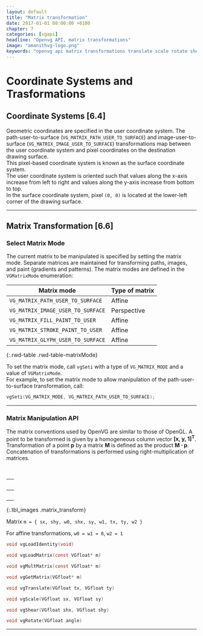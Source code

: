 ```yaml
---
layout: default
title: "Matrix transformation"
date: 2017-01-01 08:00:00 +0100
chapter: 7
categories: [vgapi]
headline: "Openvg API, matrix transformations"
image: "amanithvg-logo.png"
keywords: "openvg api matrix transformations translate scale rotate shear"
---
```


# Coordinate Systems and Trasformations

## Coordinate Systems [6.4]

Geometric coordinates are specified in the user coordinate system. The path-user-to-surface (`VG_MATRIX_PATH_USER_TO_SURFACE`)
and image-user-to-surface (`VG_MATRIX_IMAGE_USER_TO_SURFACE`) transformations map between the user coordinate system and pixel coordinates on the destination drawing surface.  
This pixel-based coordinate system is known as the surface coordinate system.  
The user coordinate system is oriented such that values along the x-axis increase from left to right and values along the y-axis increase from bottom to top.  
In the surface coordinate system, pixel `(0, 0)` is located at the lower-left corner of the drawing surface.

---

## Matrix Transformation [6.6]

### Select Matrix Mode

The current matrix to be manipulated is specified by setting the matrix mode. Separate matrices are maintained for transforming paths, images, and paint (gradients and patterns). The matrix modes are defined in the `VGMatrixMode` enumeration:

| Matrix mode | Type of matrix |
| ----------- | -------------- |
| `VG_MATRIX_PATH_USER_TO_SURFACE` | Affine |
| `VG_MATRIX_IMAGE_USER_TO_SURFACE` | Perspective |
| `VG_MATRIX_FILL_PAINT_TO_USER` | Affine |
| `VG_MATRIX_STROKE_PAINT_TO_USER` | Affine |
| `VG_MATRIX_GLYPH_USER_TO_SURFACE` | Affine |
{:.rwd-table .rwd-table-matrixMode}

To set the matrix mode, call `vgSeti` with a type of `VG_MATRIX_MODE` and a value of `VGMatrixMode`.  
For example, to set the matrix mode to allow manipulation of the path-user-to-surface transformation, call:

```c
vgSeti(VG_MATRIX_MODE, VG_MATRIX_PATH_USER_TO_SURFACE);
```

---

### Matrix Manipulation API

The matrix conventions used by OpenVG are similar to those of OpenGL. A point to be transformed is given by a homogeneous column vector **[x, y, 1]<sup>T</sup>**. Transformation of a point **p** by a matrix **M** is defined as the product **M &sdot; p**. Concatenation of transformations is performed using right-multiplication of matrices.

&nbsp;

| &nbsp; | 
| :---: |
| &nbsp; |
{:.tbl_images .matrix_transform} 

Matrix `m = { sx, shy, w0, shx, sy, w1, tx, ty, w2 }`

For affine transformations, `w0 = w1 = 0`, `w2 = 1`

```c
void vgLoadIdentity(void)
```
```c
void vgLoadMatrix(const VGfloat* m)
```
```c
void vgMultMatrix(const VGfloat* m)
```
```c
void vgGetMatrix(VGfloat* m)
```
```c
void vgTranslate(VGfloat tx, VGfloat ty)
```
```c
void vgScale(VGfloat sx, VGfloat sy)
```
```c
void vgShear(VGfloat shx, VGfloat shy)
```
```c
void vgRotate(VGfloat angle)
```

---

